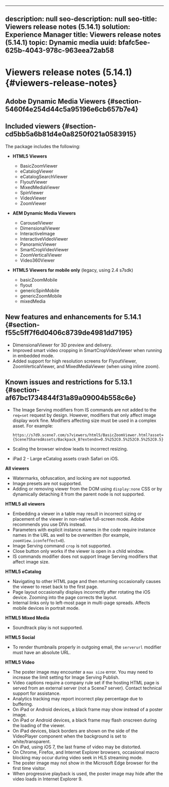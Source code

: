 ---
 description: null
 seo-description: null
 seo-title: Viewers release notes (5.14.1)
 solution: Experience Manager
 title: Viewers release notes (5.14.1)
 topic: Dynamic media
 uuid: bfafc5ee-625b-4043-978c-963eea72ab58
 ---

 # Viewers release notes (5.14.1){#viewers-release-notes}

 <!-- Updated June 1, 2020 from https://wiki.corp.adobe.com/pages/viewpage.action?spaceKey=scene7qa&title=s7Viewers%2C+S7SDK%2C+S7OnDemand+Release+Notes - Contact is Sasha -->

 ## Adobe Dynamic Media Viewers {#section-5460f4e254d44c5a95196e6cb657b7e4}

 ## Included viewers {#section-cd5bb5a6b81d4e0a8250f021a0583915}

 The package includes the following:

 * **HTML5 Viewers**

     * BasicZoomViewer 
     * eCatalogViewer 
     * eCatalogSearchViewer 
     * FlyoutViewer 
     * MixedMediaViewer 
     * SpinViewer 
     * VideoViewer 
     * ZoomViewer

 * **AEM Dynamic Media Viewers**

     * CarouselViewer
     * DimensionalViewer
     * InteractiveImage 
     * InteractiveVideoViewer 
     * PanoramicViewer
     * SmartCropVideoViewer
     * ZoomVerticalViewer 
     * Video360Viewer

 * **HTML5 Viewers for mobile only** (legacy, using 2.4 s7sdk)

     * basicZoomMobile 
     * flyout 
     * genericSpinMobile 
     * genericZoomMobile 
     * mixedMedia

 ## New features and enhancements for 5.14.1 {#section-f55c5ff7f6d0406c8739de4981dd7195}

 * DimensionalViewer for 3D preview and delivery.
 * Improved smart video cropping in SmartCropVideoViewer when running in embedded mode.
 * Added support for high resolution screens for FlyoutViewer, ZoomVerticalViewer, and MixedMediaViewer (when using inline zoom).

 ## Known issues and restrictions for 5.13.1 {#section-af67bc1734844f31a89a09004b558c6e}

 * The Image Serving modifiers from IS commands are not added to the `req=set` request by design. However, modifiers that only affect image display work fine. Modifiers affecting size must be used in a complex asset. For example:

   `https://s7d9.scene7.com/s7viewers/html5/BasicZoomViewer.html?asset= {Scene7SharedAssets/Backpack_B?extendn=0.5%252C0.5%252C0.5%252C0.5}` 

 * Scaling the browser window leads to incorrect resizing. 
 * iPad 2 - Large eCatalog assets crash Safari on iOS.

 **All viewers**

 * Watermarks, obfuscation, and locking are not supported. 
 * Image presets are not supported. 
 * Adding or removing viewer from the DOM using `display:none` CSS or by dynamically detaching it from the parent node is not supported.

 **HTML5 all viewers**

 * Embedding a viewer in a table may result in incorrect sizing or placement of the viewer in non-native full-screen mode. Adobe recommends you use DIVs instead. 
 * Parameters with explicit instance names in the code require instance names in the URL as well to be overwritten (for example, `zoomView.iconfeffect=0`). 
 * Image Serving command `crop` is not supported. 
 * Close button only works if the viewer is open in a child window. 
 * IS commands modifier does not support Image Serving modifiers that affect image size.

 **HTML5 eCatalog**

 * Navigating to other HTML page and then returning occasionally causes the viewer to reset back to the first page. 
 * Page layout occasionally displays incorrectly after rotating the iOS device. Zooming into the page corrects the layout. 
 * Internal links only to left-most page in multi-page spreads. Affects mobile devices in portrait mode.

 **HTML5 Mixed Media**

 * Soundtrack play is not supported.

 **HTML5 Social**

 * To render thumbnails properly in outgoing email, the `serverurl` modifier must have an absolute URL.

 **HTML5 Video**

 * The poster image may encounter a `max size` error. You may need to increase the limit setting for Image Serving Publish. 
 * Video captions require a company rule set if the hosting HTML page is served from an external server (not a Scene7 server). Contact technical support for assistance. 
 * Analytics tracking may report incorrect play percentage due to buffering. 
 * On iPad or Android devices, a black frame may show instead of a poster image. 
 * On iPad or Android devices, a black frame may flash onscreen during the loading of the viewer. 
 * On iPad devices, black borders are shown on the side of the VideoPlayer component when the background is set to white/transparent. 
 * On iPad, using iOS 7, the last frame of video may be distorted. 
 * On Chrome, Firefox, and Internet Explorer browsers, occasional macro blocking may occur during video seek in HLS streaming mode. 
 * The poster image may not show in the Microsoft Edge browser for the first time visitor. 
 * When progressive playback is used, the poster image may hide after the video loads in Internet Explorer 9.
